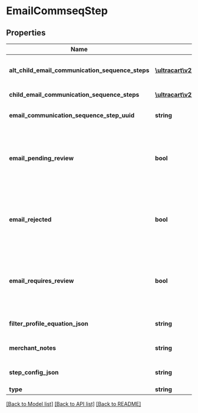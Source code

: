 # EmailCommseqStep

## Properties
Name | Type | Description | Notes
------------ | ------------- | ------------- | -------------
**alt_child_email_communication_sequence_steps** | [**\ultracart\v2\models\EmailCommseqStep[]**](EmailCommseqStep.md) | Array of child steps for the alternate path | [optional] 
**child_email_communication_sequence_steps** | [**\ultracart\v2\models\EmailCommseqStep[]**](EmailCommseqStep.md) | Array of child steps | [optional] 
**email_communication_sequence_step_uuid** | **string** | Email commseq step UUID | [optional] 
**email_pending_review** | **bool** | True if the content of the email associated with this step is pending review by UltraCart | [optional] 
**email_rejected** | **bool** | True if the content of the email associated with this step was rejected during review by UltraCart | [optional] 
**email_requires_review** | **bool** | True if the content of the email associated with this step requires review by UltraCart | [optional] 
**filter_profile_equation_json** | **string** | Filter profile equation JSON | [optional] 
**merchant_notes** | **string** | Internal merchant notes | [optional] 
**step_config_json** | **string** | Arbitrary Configuration for a step | [optional] 
**type** | **string** | Type of step | [optional] 

[[Back to Model list]](../README.md#documentation-for-models) [[Back to API list]](../README.md#documentation-for-api-endpoints) [[Back to README]](../README.md)


